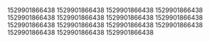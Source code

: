 1529901866438
1529901866438
1529901866438
1529901866438
1529901866438
1529901866438
1529901866438
1529901866438
1529901866438
1529901866438
1529901866438
1529901866438
1529901866438
1529901866438
1529901866438